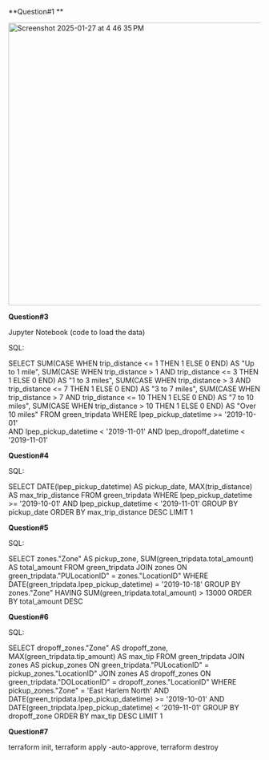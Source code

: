 **Question#1 **

<img width="564" alt="Screenshot 2025-01-27 at 4 46 35 PM" src="https://github.com/user-attachments/assets/e7afd777-fa31-4289-869f-95ea42b45481" />

**Question#3**

Jupyter Notebook (code to load the data)

SQL:

  SELECT
      SUM(CASE WHEN trip_distance <= 1 THEN 1 ELSE 0 END) AS "Up to 1 mile",
      SUM(CASE WHEN trip_distance > 1 AND trip_distance <= 3 THEN 1 ELSE 0 END) AS "1 to 3 miles",
      SUM(CASE WHEN trip_distance > 3 AND trip_distance <= 7 THEN 1 ELSE 0 END) AS "3 to 7 miles",
      SUM(CASE WHEN trip_distance > 7 AND trip_distance <= 10 THEN 1 ELSE 0 END) AS "7 to 10 miles",
      SUM(CASE WHEN trip_distance > 10 THEN 1 ELSE 0 END) AS "Over 10 miles"
  FROM green_tripdata
  WHERE lpep_pickup_datetime >= '2019-10-01'  
  		AND lpep_pickup_datetime < '2019-11-01' 
  		AND lpep_dropoff_datetime < '2019-11-01' 

**Question#4**

  SQL:

  SELECT
      DATE(lpep_pickup_datetime) AS pickup_date,
      MAX(trip_distance) AS max_trip_distance
  FROM green_tripdata
  WHERE lpep_pickup_datetime >= '2019-10-01' AND lpep_pickup_datetime < '2019-11-01'
  GROUP BY pickup_date
  ORDER BY max_trip_distance DESC
  LIMIT 1

**Question#5**

  SQL:
  
  SELECT
      zones."Zone" AS pickup_zone,
      SUM(green_tripdata.total_amount) AS total_amount
  FROM green_tripdata
  JOIN zones ON green_tripdata."PULocationID" = zones."LocationID"
  WHERE DATE(green_tripdata.lpep_pickup_datetime) = '2019-10-18'
  GROUP BY zones."Zone"
  HAVING SUM(green_tripdata.total_amount) > 13000
  ORDER BY total_amount DESC

**Question#6**

  SQL:
  
  SELECT
      dropoff_zones."Zone" AS dropoff_zone,
      MAX(green_tripdata.tip_amount) AS max_tip
  FROM green_tripdata
  JOIN zones AS pickup_zones ON green_tripdata."PULocationID" = pickup_zones."LocationID"
  JOIN zones AS dropoff_zones ON green_tripdata."DOLocationID" = dropoff_zones."LocationID"
  WHERE pickup_zones."Zone" = 'East Harlem North'
    AND DATE(green_tripdata.lpep_pickup_datetime) >= '2019-10-01'
    AND DATE(green_tripdata.lpep_pickup_datetime) < '2019-11-01'
  GROUP BY dropoff_zone
  ORDER BY max_tip DESC
  LIMIT 1

**Question#7**

terraform init, terraform apply -auto-approve, terraform destroy
